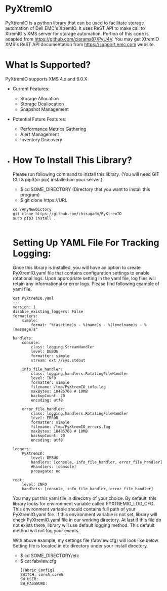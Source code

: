 # PyXtremIO
PyXtremIO is a python library that can be used to facilitate storage automation of Dell EMC's XtremIO. It uses ReST API to make call to XtremIO's XMS server for storage automation. Portion of this code is adapted from https://github.com/ciarams87/PyU4V. You may get XtremIO XMS's ReST API documentation from https://support.emc.com website.  

# What Is Supported?
PyXtremIO supports XMS 4.x and 6.0.X
* Current Features:
  * Storage Allocation
  * Storage Deallocation
  * Snapshot Management
* Potential Future Features:
  * Performance Metrics Gathering
  * Alert Management
  * Inventory Discovery

 
* # How To Install This Library?
  Please run following command to install this library. (You will need GIT CLI & pip3(or pip) installed on your server.)
  * $ cd SOME_DIRECTORY (Directory that you want to install this program)
  * $ git clone https://URL
  ```
  cd /AnyNewDictory
  git clone https://github.com/chiragadm/PyXtremIO
  sudo pip3 install .
    
  ```

  # Setting Up YAML File For Tracking Logging:
  Once this library is installed, you will have an option to create PyXtremIO.yaml file that contains configuration settings to enable rotational logs. Upon appropriate setting in the yaml file, log files will retain any informational or error logs.
  Please find following example of yaml file.
  ```
  cat PyXtremIO.yaml
  ---
  version: 1
  disable_existing_loggers: False
  formatters:
      simple:
          format: "%(asctime)s - %(name)s - %(levelname)s - %(message)s"
  
  handlers:
      console:
          class: logging.StreamHandler
          level: DEBUG
          formatter: simple
          stream: ext://sys.stdout
  
      info_file_handler:
          class: logging.handlers.RotatingFileHandler
          level: INFO
          formatter: simple
          filename: /tmp/PyXtremIO_info.log
          maxBytes: 10485760 # 10MB
          backupCount: 20
          encoding: utf8
  
      error_file_handler:
          class: logging.handlers.RotatingFileHandler
          level: ERROR
          formatter: simple
          filename: /tmp/PyXtremIO_errors.log
          maxBytes: 10485760 # 10MB
          backupCount: 20
          encoding: utf8
  
  loggers:
      PyXtremIO:
          level: DEBUG
          handlers: [console, info_file_handler, error_file_handler]
          #handlers: [console]
          propagate: no
  
  root:
      level: INFO
      handlers: [console, info_file_handler, error_file_handler]  
  ```
  
  You may put this yaml file in direcotry of your choice. By default, this library looks for environment variable called PYXTREMIO_LOG_CFG. 
  This environment variable should contains full path of your PyXtremIO.yaml file. If this environment variable is not set, library will check
  PyXtremIO.yaml file in our working directory. At last if this file do not exists there, library will use default logging method. This default 
  method will not log your events.  
  
  With above example, my settings file (fabview.cfg) will look like below.
  Setting file is located in etc directory under your install directory.
  * $ cd SOME_DIRECTORY/etc
  * $ cat fabview.cfg
    ```
    [Fabric_Config]
    SWITCH: coreA,coreB
    SW_USER:
    SW_PASSWORD:
    ```